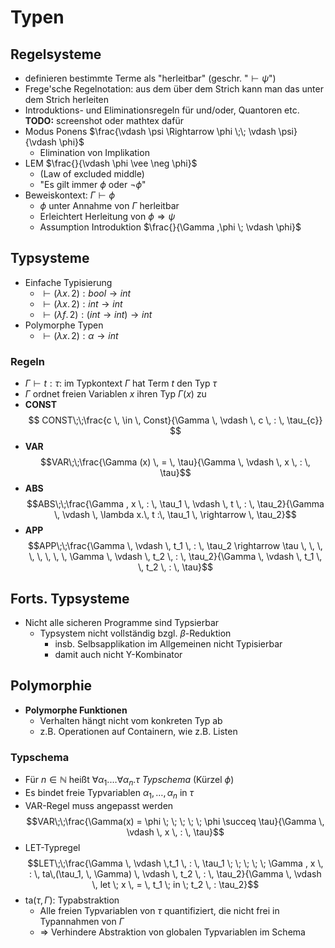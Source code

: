# Typen

## Regelsysteme
- definieren bestimmte Terme als "herleitbar" (geschr. "$\vdash \psi$")
- Frege'sche Regelnotation: aus dem über dem Strich kann man das unter dem Strich herleiten
- Introduktions- und Eliminationsregeln für und/oder, Quantoren etc. **TODO:** screenshot oder mathtex dafür
- Modus Ponens $\frac{\vdash \psi \Rightarrow \phi \;\; \vdash \psi}{\vdash \phi}$
    - Elimination von Implikation
- LEM $\frac{}{\vdash \phi \vee \neg \phi}$
    - (Law of excluded middle)
    - "Es gilt immer $\phi$ oder $\neg \phi$"
- Beweiskontext: $\Gamma \vdash \phi$
    - $\phi$ unter Annahme von $\Gamma$ herleitbar
    - Erleichtert Herleitung von $\phi \Rightarrow \psi$
    - Assumption Introduktion $\frac{}{\Gamma ,\phi \; \vdash \phi}$

## Typsysteme
- Einfache Typisierung
    - $\vdash (\lambda x.\, 2) : bool \rightarrow int$
    - $\vdash (\lambda x.\, 2) : int \rightarrow int$
    - $\vdash (\lambda f.\, 2) : (int \rightarrow int) \rightarrow int$
- Polymorphe Typen
    - $\vdash (\lambda x.\, 2) : \alpha \rightarrow int$

### Regeln
- $\Gamma \vdash t : \tau$: im Typkontext $\Gamma$ hat Term $t$ den Typ $\tau$
- $\Gamma$ ordnet freien Variablen $x$ ihren Typ $\Gamma(x)$ zu
- **CONST**
$$
 CONST\;\;\frac{c \, \in \, Const}{\Gamma \, \vdash \,  c \, : \, \tau_{c}}
$$
- **VAR**
$$VAR\;\;\frac{\Gamma (x) \, = \, \tau}{\Gamma \, \vdash \, x \, : \, \tau}$$
- **ABS**
$$ABS\;\;\frac{\Gamma , x \, : \, \tau_1 \, \vdash \, t \, : \, \tau_2}{\Gamma \, \vdash \, \lambda x.\, t :\, \tau_1 \, \rightarrow \, \tau_2}$$
- **APP**
$$APP\;\;\frac{\Gamma \, \vdash \, t_1 \, : \, \tau_2 \rightarrow \tau \, \, \, \, \, \, \, \, \Gamma \, \vdash \, t_2 \, : \, \tau_2}{\Gamma \, \vdash \, t_1 \, \, t_2 \, : \, \tau}$$

## Forts. Typsysteme
- Nicht alle sicheren Programme sind Typsierbar
    - Typsystem nicht vollständig bzgl. $\beta$-Reduktion
        - insb. Selbsapplikation im Allgemeinen nicht Typisierbar
        - damit auch nicht Y-Kombinator

## Polymorphie
- **Polymorphe Funktionen**
    - Verhalten hängt nicht vom konkreten Typ ab
    - z.B. Operationen auf Containern, wie z.B. Listen
### Typschema
- Für $n \in \mathbb{N}$ heißt $\forall \alpha_1. \dots \forall \alpha_n.\tau$ *Typschema* (Kürzel $\phi$)
- Es bindet freie Typvariablen $\alpha_1, \dots, \alpha_n$ in $\tau$
- VAR-Regel muss angepasst werden
$$VAR\;\;\frac{\Gamma(x) = \phi \; \; \; \; \; \phi \succeq \tau}{\Gamma \, \vdash \, x \, : \, \tau}$$
- LET-Typregel
$$LET\;\;\frac{\Gamma \, \vdash \,t_1 \, : \, \tau_1 \; \; \; \; \; \Gamma , x \, : \, ta\,(\tau_1, \, \Gamma) \, \vdash \, t_2 \, : \, \tau_2}{\Gamma \, \vdash \, let \; x \, = \, t_1 \; in \; t_2 \, : \tau_2}$$
- ta($\tau,\,\Gamma$): Typabstraktion
    - Alle freien Typvariablen von $\tau$ quantifiziert, die nicht frei in Typannahmen von $\Gamma$
    - => Verhindere Abstraktion von globalen Typvariablen im Schema


